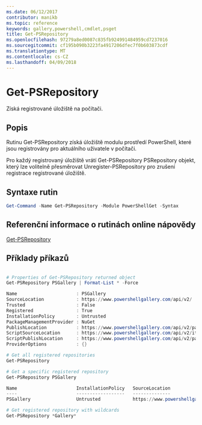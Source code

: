 ```yaml
---
ms.date: 06/12/2017
contributor: manikb
ms.topic: reference
keywords: gallery,powershell,cmdlet,psget
title: Get-PSRepository
ms.openlocfilehash: 97279a8ed0087c835fb924991484959cd7237016
ms.sourcegitcommit: cf195b090b3223fa4917206dfec7f0b603873cdf
ms.translationtype: MT
ms.contentlocale: cs-CZ
ms.lasthandoff: 04/09/2018
---
```

# <a name="get-psrepository"></a>Get-PSRepository

Získá registrované úložiště na počítači.

## <a name="description"></a>Popis

Rutinu Get-PSRepository získá úložiště modulu prostředí PowerShell, které jsou registrovány pro aktuálního uživatele v počítači.

Pro každý registrovaný úložiště vrátí Get-PSRepository PSRepository objekt, který lze volitelně přesměrovat Unregister-PSRepository pro zrušení registrace registrované úložiště.

## <a name="cmdlet-syntax"></a>Syntaxe rutin
```powershell
Get-Command -Name Get-PSRepository -Module PowerShellGet -Syntax
```

## <a name="cmdlet-online-help-reference"></a>Referenční informace o rutinách online nápovědy

[Get-PSRepository](http://go.microsoft.com/fwlink/?LinkID=517127)

## <a name="example-commands"></a>Příklady příkazů

```powershell

# Properties of Get-PSRepository returned object
Get-PSRepository PSGallery | Format-List * -Force

Name                      : PSGallery
SourceLocation            : https://www.powershellgallery.com/api/v2/
Trusted                   : False
Registered                : True
InstallationPolicy        : Untrusted
PackageManagementProvider : NuGet
PublishLocation           : https://www.powershellgallery.com/api/v2/package/
ScriptSourceLocation      : https://www.powershellgallery.com/api/v2/items/psscript/
ScriptPublishLocation     : https://www.powershellgallery.com/api/v2/package/
ProviderOptions           : {}

# Get all registered repositories
Get-PSRepository

# Get a specific registered repository
Get-PSRepository PSGallery

Name                      InstallationPolicy   SourceLocation
----                      ------------------   --------------
PSGallery                 Untrusted            https://www.powershellgallery.com/api/v2/

# Get registered repository with wildcards
Get-PSRepository *Gallery*

```